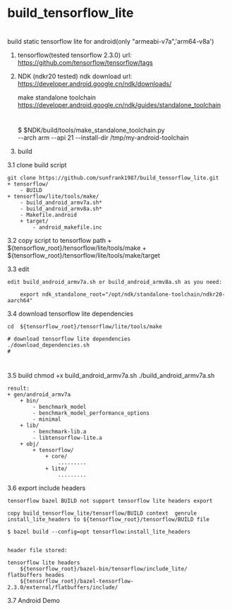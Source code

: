 # build_tensorflow_lite
# 
build static tensorflow lite for android(only "armeabi-v7a",'arm64-v8a')


1. tensorflow(tested tensorflow 2.3.0) 
   url: https://github.com/tensorflow/tensorflow/tags

2. NDK (ndkr20 tested)
    ndk download url: https://developer.android.google.cn/ndk/downloads/

    make standalone toolchain
    https://developer.android.google.cn/ndk/guides/standalone_toolchain
    # 
    $ $NDK/build/tools/make_standalone_toolchain.py \
    --arch arm --api 21 --install-dir /tmp/my-android-toolchain


3. build

3.1 clone build script

    git clone https://github.com/sunfrank1987/build_tensorflow_lite.git
    + tensorflow/
        - BUILD
    + tensorflow/lite/tools/make/
        - build_android_armv7a.sh*
        - build_android_armv8a.sh*
        - Makefile.android
        + target/
            - android_makefile.inc

3.2 copy script to tensorflow path
    + ${tensorflow_root}/tensorflow/lite/tools/make
    + ${tensorflow_root}/tensorflow/lite/tools/make/target


3.3 edit 

    edit build_android_armv7a.sh or build_android_armv8a.sh as you need:

        export ndk_standalone_root="/opt/ndk/standalone-toolchain/ndkr20-aarch64"

3.4 download tensorflow lite dependencies

    cd  ${tensorflow_root}/tensorflow/lite/tools/make

    # download tensorflow lite dependencies
    ./download_dependencies.sh
    #

#


3.5 build
    chmod +x build_android_armv7a.sh
    ./build_android_armv7a.sh
    

    result:
    + gen/android_armv7a 
        + bin/
            - benchmark_model
            - benchmark_model_performance_options
            - minimal
        + lib/
            - benchmark-lib.a
            - libtensorflow-lite.a
        + obj/
            + tensorflow/
                + core/
                    .........
                + lite/
                    .........


3.6 export include headers
    
    tensorflow bazel BUILD not support tensorflow lite headers export 

    copy build_tensorflow_lite/tensorflow/BUILD context  genrule install_lite_headers to ${tensorflow_root}/tensorflow/BUILD file

    $ bazel build --config=opt tensorflow:install_lite_headers


    header file stored:

    tensorflow lite headers
        ${tensorflow_root}/bazel-bin/tensorflow/include_lite/
    flatbuffers heades
        ${tensorflow_root}/bazel-tensorflow-2.3.0/external/flatbuffers/include/

3.7 Android Demo











